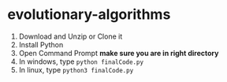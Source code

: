 # evolutionary-algorithms

1. Download and Unzip or Clone it
2. Install Python
3. Open Command Prompt **make sure you are in right directory**
3. In windows, type `python finalCode.py`
4. In linux, type `python3 finalCode.py`

